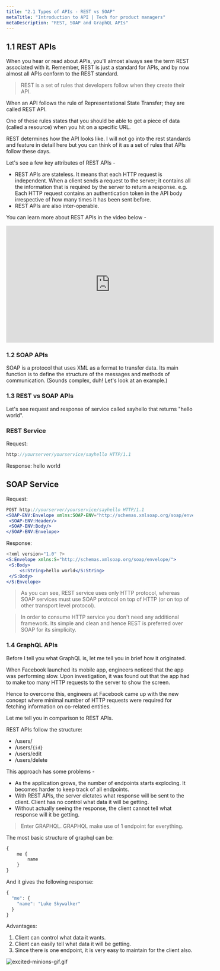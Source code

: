```yaml
---
title: "2.1 Types of APIs - REST vs SOAP"
metaTitle: "Introduction to API | Tech for product managers"
metaDescription: "REST, SOAP and GraphQL APIs"
---
```



## 1.1 REST APIs

When you hear or read about APIs, you'll almost always see the term REST associated with it. Remember, REST is just a standard for APIs, and by now almost all APIs conform to the REST standard.

> REST is a set of rules that developers follow when they create their API.

When an API follows the rule of Representational State Transfer; they are called REST API.

One of these rules states that you should be able to get a piece of data (called a resource) when you hit on a specific URL.

REST determines how the API looks like. I will not go into the rest standards and feature in detail here but you can think of it as a set of rules that APIs follow these days.

Let's see a few key attributes of REST APIs - 

- REST APIs are stateless. It means that each HTTP request is independent. When a client sends a request to the server; it contains all the information that is required by the server to return a response. e.g. Each HTTP request contains an authentication token in the API body irrespective of how many times it has been sent before.
- REST APIs are also inter-operable. 

You can learn more about REST APIs in the video below - 

<iframe width="560" height="315" src="https://www.youtube.com/embed/-mN3VyJuCjM" title="YouTube video player" frameborder="0" allow="accelerometer; autoplay; clipboard-write; encrypted-media; gyroscope; picture-in-picture" allowfullscreen></iframe>

### 1.2 SOAP APIs

SOAP is a protocol that uses XML as a format to transfer data. Its main function is to define the structure of the messages and methods of communication. (Sounds complex, duh! Let's look at an example.)

### 1.3 REST vs SOAP APIs

Let's see request and response of service called sayhello that returns "hello world".

### REST Service

Request: 
``` jsx
http://yourserver/yourservice/sayhello HTTP/1.1
```

Response:
hello world

## SOAP Service
Request:

``` jsx
POST http://yourserver/yourservice/sayhello HTTP/1.1 
<SOAP-ENV:Envelope xmlns:SOAP-ENV="http://schemas.xmlsoap.org/soap/envelope/"> 
 <SOAP-ENV:Header/> 
 <SOAP-ENV:Body/> 
</SOAP-ENV:Envelope> 
```

Response:
``` jsx
<?xml version="1.0" ?> 
<S:Envelope xmlns:S="http://schemas.xmlsoap.org/soap/envelope/"> 
 <S:Body> 
     <s:String>hello world</S:String> 
 </S:Body> 
</S:Envelope> 
```

> As you can see, REST service uses only HTTP protocol, whereas SOAP services must use SOAP protocol on top of HTTP (or on top of other transport level protocol).

> In order to consume HTTP service you don't need any additional framework. Its simple and clean and hence REST is preferred over SOAP for its simplicity.


### 1.4 GraphQL APIs

Before I tell you what GraphQL is, let me tell you in brief how it originated.

When Facebook launched its mobile app, engineers noticed that the app was performing slow. Upon investigation, it was found out that the app had to make too many HTTP requests to the server to show the screen.

Hence to overcome this, engineers at Facebook came up with the new concept where minimal number of HTTP requests were required for fetching information on co-related entities.

Let me tell you in comparison to REST APIs.

REST APIs follow the structure:

- /users/
- /users/`{id}`
- /users/edit
- /users/delete

This approach has some problems - 

- As the application grows, the number of endpoints starts exploding. It becomes harder to keep track of all endpoints.
- With REST APIs, the server dictates what response will be sent to the client. Client has no control what data it will be getting.
- Without actually seeing the response, the client cannot tell what response will it be getting.

> Enter GRAPHQL. GRAPHQL make use of 1 endpoint for everything.

The most basic structure of graphql can be:

``` jsx
{ 
	me { 
		name 
	} 
} 
```

And it gives the following response:

``` jsx
{ 
  "me": { 
    "name": "Luke Skywalker" 
  } 
} 
```

Advantages:

1. Client can control what data it wants.
2. Client can easily tell what data it will be getting.
3. Since there is one endpoint, it is very easy to maintain for the client also.

![excited-minions-gif.gif](/images/api-for-pm/excited-minions-gif.gif)


